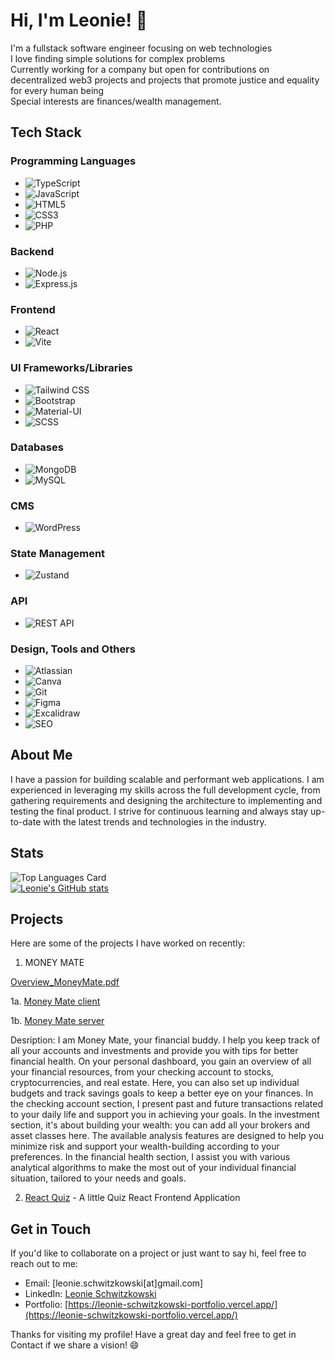 # Hi, I'm Leonie! 👋

I'm a fullstack software engineer focusing on web technologies \
I love finding simple solutions for complex problems \
Currently working for a company but open for contributions on decentralized web3 projects and projects that promote justice and equality for every human being  \
Special interests are finances/wealth management.

## Tech Stack

### Programming Languages
- ![TypeScript](https://img.shields.io/badge/TypeScript-3178C6?logo=typescript&logoColor=white) 
- ![JavaScript](https://img.shields.io/badge/JavaScript-F7DF1E?logo=javascript&logoColor=black) 
- ![HTML5](https://img.shields.io/badge/HTML5-E34F26?logo=html5&logoColor=white)
- ![CSS3](https://img.shields.io/badge/CSS3-1572B6?logo=css3&logoColor=white) 
- ![PHP](https://img.shields.io/badge/PHP-777BB4?logo=php&logoColor=white)

### Backend
- ![Node.js](https://img.shields.io/badge/Node.js-339933?logo=node.js&logoColor=white) 
- ![Express.js](https://img.shields.io/badge/Express.js-000000?logo=express&logoColor=white) 

### Frontend
- ![React](https://img.shields.io/badge/React-61DAFB?logo=react&logoColor=white) 
- ![Vite](https://img.shields.io/badge/Vite-646CFF?logo=vite&logoColor=white) 

### UI Frameworks/Libraries
- ![Tailwind CSS](https://img.shields.io/badge/Tailwind_CSS-38B2AC?logo=tailwind-css&logoColor=white) 
- ![Bootstrap](https://img.shields.io/badge/Bootstrap-7952B3?logo=bootstrap&logoColor=white)
- ![Material-UI](https://img.shields.io/badge/Material--UI-0081CB?logo=material-ui&logoColor=white) 
- ![SCSS](https://img.shields.io/badge/SCSS-CC6699?logo=sass&logoColor=white) 

### Databases
- ![MongoDB](https://img.shields.io/badge/MongoDB-47A248?logo=mongodb&logoColor=white) 
- ![MySQL](https://img.shields.io/badge/MySQL-4479A1?logo=mysql&logoColor=white) 

### CMS 
- ![WordPress](https://img.shields.io/badge/WordPress-21759B?logo=wordpress&logoColor=white)
  
### State Management
- ![Zustand](https://img.shields.io/badge/Zustand-FFD700?logo=react&logoColor=white) 

### API
- ![REST API](https://img.shields.io/badge/REST_API-009688?logo=api&logoColor=white) 


### Design, Tools and Others
- ![Atlassian](https://img.shields.io/badge/Atlassian-0052CC?logo=atlassian&logoColor=white)
- ![Canva](https://img.shields.io/badge/Canva-00C4CC?logo=canva&logoColor=white) 
- ![Git](https://img.shields.io/badge/Git-F05032?logo=git&logoColor=white) 
- ![Figma](https://img.shields.io/badge/Figma-F24E1E?logo=figma&logoColor=white) 
- ![Excalidraw](https://img.shields.io/badge/Excalidraw-FF9A00?logo=excalidraw&logoColor=white) 
- ![SEO](https://img.shields.io/badge/SEO-47C83E?logo=google&logoColor=white)



## About Me

I have a passion for building scalable and performant web applications. I am experienced in leveraging my skills across the full development cycle, from gathering requirements and designing the architecture to implementing and testing the final product. I strive for continuous learning and always stay up-to-date with the latest trends and technologies in the industry.

## Stats
![Top Languages Card](https://github-readme-stats.vercel.app/api/top-langs/?username=coding-mew) \
[![Leonie's GitHub stats](https://github-readme-stats.vercel.app/api?username=coding-mew&include_all_commits)](https://github.com/coding-mew/github-readme-stats)

## Projects

Here are some of the projects I have worked on recently:

1. MONEY MATE

[Overview_MoneyMate.pdf](https://github.com/coding-mew/coding-mew/files/11612095/Overview_MoneyMate.pdf)

1a. [Money Mate client](https://github.com/Money-Mate/client)

1b. [Money Mate server](https://github.com/Money-Mate/server)
    
Desription:
I am Money Mate, your financial buddy.
I help you keep track of all your accounts and investments and provide you with tips for better financial health.
On your personal dashboard, you gain an overview of all your financial resources, from your checking account to stocks, cryptocurrencies, and real estate. Here, you can also set up individual budgets and track savings goals to keep a better eye on your finances.
In the checking account section, I present past and future transactions related to your daily life and support you in achieving your goals.
In the investment section, it's about building your wealth: you can add all your brokers and asset classes here. The available analysis features are designed to help you minimize risk and support your wealth-building according to your preferences.
In the financial health section, I assist you with various analytical algorithms to make the most out of your individual financial situation, tailored to your needs and goals.

2. [React Quiz](https://github.com/coding-mew/finalReactApp_quiz) - A little Quiz React Frontend Application


## Get in Touch

If you'd like to collaborate on a project or just want to say hi, feel free to reach out to me:

- Email: [leonie.schwitzkowski[at]gmail.com]
- LinkedIn: [Leonie Schwitzkowski](https://www.linkedin.com/in/leonie-schwitzkowski-4b761a261/)
- Portfolio: [https://leonie-schwitzkowski-portfolio.vercel.app/](https://leonie-schwitzkowski-portfolio.vercel.app/)

Thanks for visiting my profile! Have a great day and feel free to get in Contact if we share a vision! 😄
